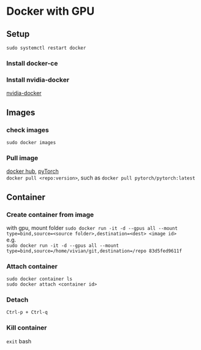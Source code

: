 # Docker with GPU
## Setup
`sudo systemctl restart docker`
### Install docker-ce
### Install nvidia-docker
[nvidia-docker](https://github.com/NVIDIA/nvidia-docker)

## Images
### check images
`sudo docker images`
### Pull image
[docker hub](https://hub.docker.com), [pyTorch](https://hub.docker.com/r/pytorch/pytorch/tags)  
`docker pull <repo:version>`, such as `docker pull pytorch/pytorch:latest`  
## Container
### Create container from image
with gpu, mount folder
`sudo docker run -it -d --gpus all --mount type=bind,source=<source folder>,destination=<dest> <image id>`  
e.g.  
`sudo docker run -it -d --gpus all --mount type=bind,source=/home/vivian/git,destination=/repo 83d5fed9611f`
### Attach container
`sudo docker container ls`  
`sudo docker attach <container id>`
### Detach
`Ctrl-p + Ctrl-q`
### Kill container
`exit` bash
